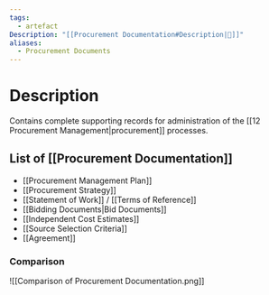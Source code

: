 ```yaml
---
tags:
  - artefact
Description: "[[Procurement Documentation#Description|📝]]"
aliases:
  - Procurement Documents
---
```

# Description
Contains complete supporting records for administration of the [[12 Procurement Management|procurement]] processes.
## List of [[Procurement Documentation]]
- [[Procurement Management Plan]]
- [[Procurement Strategy]]
- [[Statement of Work]] / [[Terms of Reference]]
- [[Bidding Documents|Bid Documents]]
- [[Independent Cost Estimates]]
- [[Source Selection Criteria]]
- [[Agreement]]
### Comparison
![[Comparison of Procurement Documentation.png]]
